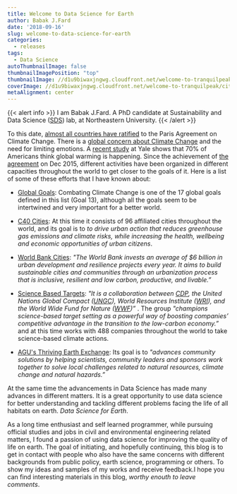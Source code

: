 ```yaml
---
title: Welcome to Data Science for Earth
author: Babak J.Fard
date: '2018-09-16'
slug: welcome-to-data-science-for-earth
categories:
  - releases
tags:
  - Data Science
autoThumbnailImage: false
thumbnailImagePosition: "top"
thumbnailImage: //d1u9biwaxjngwg.cloudfront.net/welcome-to-tranquilpeak/city-750.jpg
coverImage: //d1u9biwaxjngwg.cloudfront.net/welcome-to-tranquilpeak/city.jpg
metaAlignment: center
---
```


{{< alert info >}} I am Babak J.Fard. A PhD candidate at Sustainability and Data Science ([SDS](https://web.northeastern.edu/sds/)) lab, at Northeastern University. {{< /alert >}}

To this date, [almost all countries have ratified](https://climateanalytics.org/briefings/ratification-tracker/) to the Paris Agreement on Climate Change.  There is a [global concern about Climate Change](http://www.pewglobal.org/2015/11/05/global-concern-about-climate-change-broad-support-for-limiting-emissions/) and the need for limiting emotions. A [recent study](http://climatecommunication.yale.edu/visualizations-data/ycom-us-2018/?est=happening&type=value&geo=national) at Yale shows that 70% of Americans think global warming is happening. Since the achievement of [the agreement](https://unfccc.int/process-and-meetings/the-paris-agreement/what-is-the-paris-agreement) on Dec 2015, different activities have been organized in different capacities throughout the world to get closer to the goals of it. Here is a list of some of these efforts that I have known about:

* [Global Goals](https://www.globalgoals.org/): Combating Climate Change is one of the 17 global goals defined in this list (Goal 13), although all the goals seem to be intertwined and very important for a better world.
    
* [C40 Cities](https://www.c40.org/): At this time it consists of 96 affiliated cities throughout the world, and its goal is to _to drive urban action that reduces greenhouse gas emissions and climate risks, while increasing the health, wellbeing and economic opportunities of urban citizens_.
    
* [World Bank Cities](worldbank.org/urban): _"The World Bank invests an average of $6 billion in urban development and resilience projects every year. It aims to build sustainable cities and communities through an urbanization process that is inclusive, resilient and low carbon, productive, and livable.”_
    
* [Science Based Targets](https://sciencebasedtargets.org/): _"It is a collaboration between [CDP](www.cdp.net), the United Nations Global Compact ([UNGC](www.unglobalcompact.org)), World Resources Institute ([WRI](www.wri.org)), and the World Wide Fund for Nature ([WWF](wwf.panda.org))”_ . The group _"champions science-based target setting as a powerful way of boosting companies’ competitive advantage in the transition to the low-carbon economy.”_ and at this time works with 488 companies throughout the world to take science-based climate actions. 
    
* [AGU's Thriving Earth Exchange](https://thrivingearthexchange.org/): Its goal is to _"advances community solutions by helping scientists, community leaders and sponsors work together to solve local challenges related to natural resources, climate change and natural hazards.”_

At the same time the advancements in Data Science has made many advances in different matters. It is a great opportunity to use data science for better understanding and tackling different problems facing the life of all habitats on earth. _*Data Science for Earth*_. 

As a long time enthusiast and self learned programmer, while pursuing official studies and jobs in civil and environmental engineering related matters, I found a passion of using data science for improving the quality of life on earth. The goal of initiating, and hopefully continuing, this blog is to get in contact with people who also have the same concerns with different backgrounds from public policy, earth science, programming or others. To show my ideas and samples of my works and receive feedback.I hope you can find interesting materials in this blog, *worthy enouth to leave comments*.